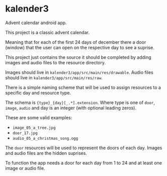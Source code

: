 # kalender3
Advent calendar android app.

This project is a classic advent calendar.

Meaning that for each of the first 24 days of december there a door (window)
that the user can open on the respective day to see a suprise.

This project just contains the source it should be completed by adding
images and audio files to the resource directory.

Images should live in `kalender3/app/src/main/res/drawable`. Audio files
should live in `kalender3/app/src/main/res/raw`.

There is a simple naming scheme that will be used to assign resources to a
specific day and resource type.

The schema is `{type}_{day}[_.*].extension`. 
Where type is one of `door`, `image`, `audio` and day is an integer (with optional leading zeros).

These are some valid examples:

 * `image_05_a_tree.jpg`
 * `door_17.jpg`
 * `audio_05_a_christmas_song.ogg`
 
The `door` resources will be used to represent the doors of each day.
Images and audio files are the hidden suprises.

To function the app needs a door for each day from 1 to 24 and at least one
image or audio file.
